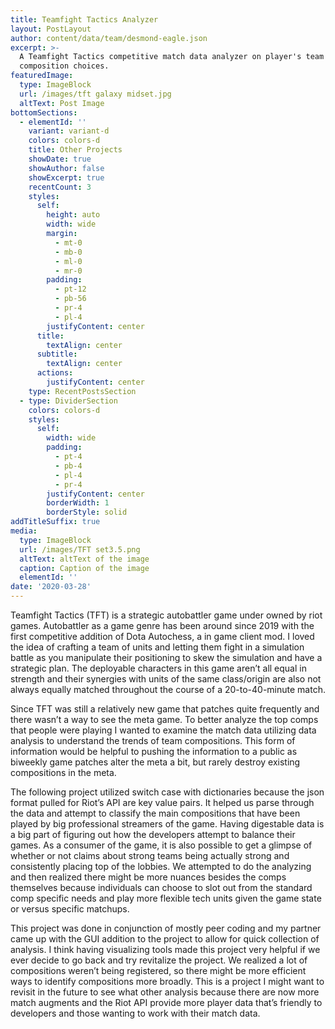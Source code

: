 ```yaml
---
title: Teamfight Tactics Analyzer
layout: PostLayout
author: content/data/team/desmond-eagle.json
excerpt: >-
  A Teamfight Tactics competitive match data analyzer on player's team
  composition choices.
featuredImage:
  type: ImageBlock
  url: /images/tft galaxy midset.jpg
  altText: Post Image
bottomSections:
  - elementId: ''
    variant: variant-d
    colors: colors-d
    title: Other Projects
    showDate: true
    showAuthor: false
    showExcerpt: true
    recentCount: 3
    styles:
      self:
        height: auto
        width: wide
        margin:
          - mt-0
          - mb-0
          - ml-0
          - mr-0
        padding:
          - pt-12
          - pb-56
          - pr-4
          - pl-4
        justifyContent: center
      title:
        textAlign: center
      subtitle:
        textAlign: center
      actions:
        justifyContent: center
    type: RecentPostsSection
  - type: DividerSection
    colors: colors-d
    styles:
      self:
        width: wide
        padding:
          - pt-4
          - pb-4
          - pl-4
          - pr-4
        justifyContent: center
        borderWidth: 1
        borderStyle: solid
addTitleSuffix: true
media:
  type: ImageBlock
  url: /images/TFT set3.5.png
  altText: altText of the image
  caption: Caption of the image
  elementId: ''
date: '2020-03-28'
---
```

Teamfight Tactics (TFT) is a strategic autobattler game under owned by riot games. Autobattler as a game genre has been around since 2019 with the first competitive addition of Dota Autochess, a in game client mod. I loved the idea of crafting a team of units and letting them fight in a simulation battle as you manipulate their positioning to skew the simulation and have a strategic plan. The deployable characters in this game aren’t all equal in strength and their synergies with units of the same class/origin are also not always equally matched throughout the course of a 20-to-40-minute match.


Since TFT was still a relatively new game that patches quite frequently and there wasn’t a way to see the meta game. To better analyze the top comps that people were playing I wanted to examine the match data utilizing data analysis to understand the trends of team compositions. This form of information would be helpful to pushing the information to a public as biweekly game patches alter the meta a bit, but rarely destroy existing compositions in the meta.


The following project utilized switch case with dictionaries because the json format pulled for Riot’s API are key value pairs. It helped us parse through the data and attempt to classify the main compositions that have been played by big professional streamers of the game. Having digestable data is a big part of figuring out how the developers attempt to balance their games. As a consumer of the game, it is also possible to get a glimpse of whether or not claims about strong teams being actually strong and consistently placing top of the lobbies. We attempted to do the analyzing and then realized there might be more nuances besides the comps themselves because individuals can choose to slot out from the standard comp specific needs and play more flexible tech units given the game state or versus specific matchups.


This project was done in conjunction of mostly peer coding and my partner came up with the GUI addition to the project to allow for quick collection of analysis. I think having visualizing tools made this project very helpful if we ever decide to go back and try revitalize the project. We realized a lot of compositions weren’t being registered, so there might be more efficient ways to identify compositions more broadly. This is a project I might want to revisit in the future to see what other analysis because there are now more match augments and the Riot API provide more player data that’s friendly to developers and those wanting to work with their match data.
